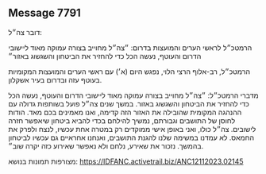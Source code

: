 ## Message 7791

דובר צה״ל: 

הרמטכ״ל לראשי הערים והמועצות בדרום: ״צה״ל מחוייב בצורה עמוקה מאוד ליישובי הדרום והעוטף, נעשה הכל כדי להחזיר את הביטחון והשגשוג באזור״

הרמטכ״ל, רב-אלוף הרצי הלוי, נפגש היום (א׳) עם ראשי הערים והמועצות המקומיות בעוטף עזה ובדרום בעיר אשקלון.

מדברי הרמטכ״ל: ״צה״ל מחוייב בצורה עמוקה מאוד ליישובי הדרום והעוטף, נעשה הכל כדי להחזיר את הביטחון והשגשוג באזור. במשך שנים צה״ל פועל בשותפות גדולה עם ההנהגה המקומית שהובילה את האזור הזה קדימה, ואנו מאמינים בכם מאד. 
הודות לחוסן של התושבים וגבורתם, נמשיך להילחם בכדי להביא ביטחון שיאפשר חזרה לישובים. צה״ל כולו, ואני באופן אישי ממוקדים רק במטרה אחת עכשיו, לנצח ולפרק את החמאס.
לא עמדנו במשימה שלנו להגנת התושבים, ואנחנו אחראיים גם עכשיו לביטחון בהמשך. נזכור את שאירע, נלחם ולא נאפשר שאירוע כזה יקרה שוב״.

מצורפות תמונות בנושא: https://IDFANC.activetrail.biz/ANC12112023.02145

